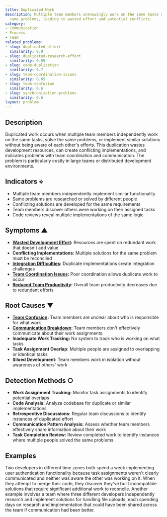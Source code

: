 ```yaml
---
title: Duplicated Work
description: Multiple team members unknowingly work on the same tasks or solve the
  same problems, leading to wasted effort and potential conflicts.
category:
- Communication
- Process
- Team
related_problems:
- slug: duplicated-effort
  similarity: 0.9
- slug: duplicated-research-effort
  similarity: 0.85
- slug: code-duplication
  similarity: 0.7
- slug: team-coordination-issues
  similarity: 0.65
- slug: team-confusion
  similarity: 0.6
- slug: synchronization-problems
  similarity: 0.6
layout: problem
---
```


## Description

Duplicated work occurs when multiple team members independently work on the same tasks, solve the same problems, or implement similar solutions without being aware of each other's efforts. This duplication wastes development resources, can create conflicting implementations, and indicates problems with team coordination and communication. The problem is particularly costly in large teams or distributed development environments.

## Indicators ⟡

- Multiple team members independently implement similar functionality
- Same problems are researched or solved by different people
- Conflicting solutions are developed for the same requirements
- Team members discover others were working on their assigned tasks
- Code reviews reveal multiple implementations of the same logic

## Symptoms ▲

- **[Wasted Development Effort](wasted-development-effort.md):** Resources are spent on redundant work that doesn't add value
- **Conflicting Implementations:** Multiple solutions for the same problem must be reconciled
- **[Integration Difficulties](integration-difficulties.md):** Duplicate implementations create integration challenges
- **[Team Coordination Issues](team-coordination-issues.md):** Poor coordination allows duplicate work to occur
- **[Reduced Team Productivity](reduced-team-productivity.md):** Overall team productivity decreases due to redundant efforts

## Root Causes ▼

- **[Team Confusion](team-confusion.md):** Team members are unclear about who is responsible for what work
- **[Communication Breakdown](communication-breakdown.md):** Team members don't effectively communicate about their work assignments
- **Inadequate Work Tracking:** No system to track who is working on what tasks
- **Task Assignment Overlap:** Multiple people are assigned to overlapping or identical tasks
- **Siloed Development:** Team members work in isolation without awareness of others' work

## Detection Methods ○

- **Work Assignment Tracking:** Monitor task assignments to identify potential overlaps
- **Code Analysis:** Analyze codebase for duplicate or similar implementations
- **Retrospective Discussions:** Regular team discussions to identify instances of duplicated effort
- **Communication Pattern Analysis:** Assess whether team members effectively share information about their work
- **Task Completion Review:** Review completed work to identify instances where multiple people solved the same problems

## Examples

Two developers in different time zones both spend a week implementing user authentication functionality because task assignments weren't clearly communicated and neither was aware the other was working on it. When they attempt to merge their code, they discover they've built incompatible solutions that require significant additional work to reconcile. Another example involves a team where three different developers independently research and implement solutions for handling file uploads, each spending days on research and implementation that could have been shared across the team if communication had been better.